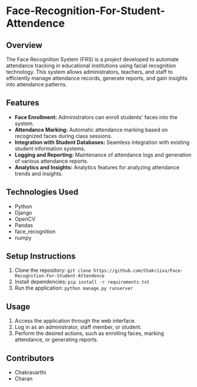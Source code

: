 # Face-Recognition-For-Student-Attendence

## Overview
The Face Recognition System (FRS) is a project developed to automate attendance tracking in educational institutions using facial recognition technology. This system allows administrators, teachers, and staff to efficiently manage attendance records, generate reports, and gain insights into attendance patterns.

## Features
- **Face Enrollment:** Administrators can enroll students' faces into the system.
- **Attendance Marking:** Automatic attendance marking based on recognized faces during class sessions.
- **Integration with Student Databases:** Seamless integration with existing student information systems.
- **Logging and Reporting:** Maintenance of attendance logs and generation of various attendance reports.
- **Analytics and Insights:** Analytics features for analyzing attendance trends and insights.

## Technologies Used
- Python
- Django
- OpenCV
- Pandas
- face_recognition
- numpy

## Setup Instructions
1. Clone the repository: `git clone https://github.com/Chakriixx/Face-Recognition-For-Student-Attendence`
2. Install dependencies: `pip install -r requirements.txt`
3. Run the application: `python manage.py runserver`

## Usage
1. Access the application through the web interface.
2. Log in as an administrator, staff member, or student.
3. Perform the desired actions, such as enrolling faces, marking attendance, or generating reports.

## Contributors
- Chakravarthi
- Charan 
